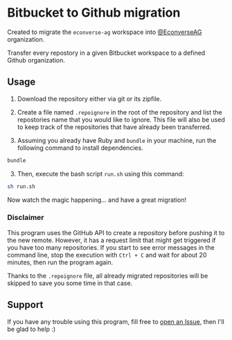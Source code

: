 # Bitbucket to Github migration

Created to migrate the `econverse-ag` workspace into [@EconverseAG](https://github.com/EconverseAG) organization.

Transfer every repostory in a given Bitbucket workspace to a defined Github organization.

## Usage

1. Download the repository either via git or its zipfile.

2. Create a file named `.repoignore` in the root of the repository and list the repostories name that you would like to ignore.
This file will also be used to keep track of the repositories that have already been transferred.

2. Assuming you already have Ruby and `bundle` in your machine, run the following command to install dependencies.
```bash
bundle
```

3. Then, execute the bash script `run.sh` using this command:
```bash
sh run.sh
```

Now watch the magic happening... and have a great migration!

### Disclaimer

This program uses the GitHub API to create a repository before pushing it to the new remote. However, it has a request limit that might get triggered if you have too many repositories.
If you start to see error messages in the command line, stop the execution with `Ctrl + C` and wait for about 20 minutes, then run the program again.

Thanks to the `.repoignore` file, all already migrated repositories will be skipped to save you some time in that case.

## Support

If you have any trouble using this program, fill free to [open an Issue](https://github.com/EduardoRodriguesF/bitbucket-to-github/issues/new), then I'll be glad to help :)
